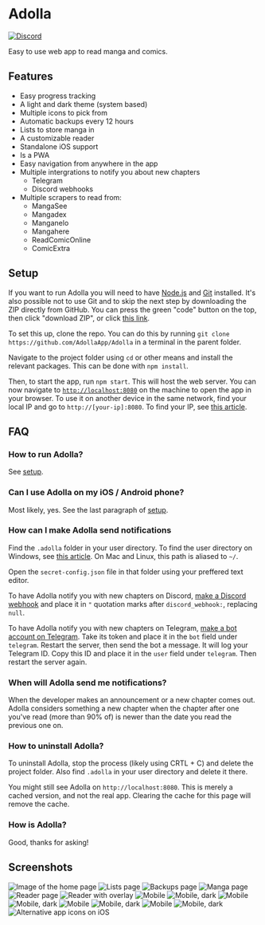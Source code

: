 # Adolla

[![Discord](https://img.shields.io/discord/863837898503880724.svg?label=&logo=discord&logoColor=ffffff&color=7389D8&labelColor=6A7EC2)](https://discord.gg/NPr9n3XWGA)


Easy to use web app to read manga and comics.

## Features

- Easy progress tracking
- A light and dark theme (system based)
- Multiple icons to pick from
- Automatic backups every 12 hours
- Lists to store manga in
- A customizable reader
- Standalone iOS support
- Is a PWA
- Easy navigation from anywhere in the app
- Multiple intergrations to notify you about new chapters
  - Telegram
  - Discord webhooks
- Multiple scrapers to read from:
  - MangaSee
  - Mangadex
  - Manganelo
  - Mangahere
  - ReadComicOnline
  - ComicExtra

## Setup

If you want to run Adolla you will need to have [Node.js](https://nodejs.org/en/) and [Git](https://git-scm.com/) installed. It's also possible not to use Git and to skip the next step by downloading the ZIP directly from GitHub. You can press the green "code" button on the top, then click "download ZIP", or click [this link](https://github.com/AdollaApp/Adolla/archive/refs/heads/master.zip).

To set this up, clone the repo. You can do this by running `git clone https://github.com/AdollaApp/Adolla` in a terminal in the parent folder.

Navigate to the project folder using `cd` or other means and install the relevant packages. This can be done with `npm install`.

Then, to start the app, run `npm start`. This will host the web server. You can now navigate to [`http://localhost:8080`](http://localhost:8080) on the machine to open the app in your browser. To use it on another device in the same network, find your local IP and go to `http://[your-ip]:8080`. To find your IP, see [this article](https://lifehacker.com/how-to-find-your-local-and-external-ip-address-5833108). 

## FAQ

### **How to run Adolla?**

See [setup](#setup).

### **Can I use Adolla on my iOS / Android phone?**

Most likely, yes. See the last paragraph of [setup](#setup).

### **How can I make Adolla send notifications**

Find the `.adolla` folder in your user directory. To find the user directory on Windows, see [this article](https://www.computerhope.com/issues/ch000109.htm). On Mac and Linux, this path is aliased to `~/`.

Open the `secret-config.json` file in that folder using your preffered text editor. 

To have Adolla notify you with new chapters on Discord, [make a Discord webhook](https://help.dashe.io/en/articles/2521940-how-to-create-a-discord-webhook-url) and place it in `"` quotation marks after `discord_webhook:`, replacing `null`.

To have Adolla notify you with new chapters on Telegram, [make a bot account on Telegram](https://sendpulse.com/knowledge-base/chatbot/create-telegram-chatbot). Take its token and place it in the `bot` field under `telegram`. Restart the server, then send the bot a message. It will log your Telegram ID. Copy this ID and place it in the `user` field under `telegram`. Then restart the server again.

### **When will Adolla send me notifications?**

When the developer makes an announcement or a new chapter comes out. Adolla considers something a new chapter when the chapter after one you've read (more than 90% of) is newer than the date you read the previous one on.

### **How to uninstall Adolla?**

To uninstall Adolla, stop the process (likely using CRTL + C) and delete the project folder. Also find `.adolla` in your user directory and delete it there.

You might still see Adolla on `http://localhost:8080`. This is merely a cached version, and not the real app. Clearing the cache for this page will remove the cache.
### **How is Adolla?**

Good, thanks for asking!

## Screenshots

![Image of the home page](https://raw.githubusercontent.com/JipFr/jipfr/master/screenshots/adolla/0.png)
![Lists page](https://raw.githubusercontent.com/JipFr/jipfr/master/screenshots/adolla/1.png)
![Backups page](https://raw.githubusercontent.com/JipFr/jipfr/master/screenshots/adolla/2.png)
![Manga page](https://raw.githubusercontent.com/JipFr/jipfr/master/screenshots/adolla/3.png)
![Reader page](https://raw.githubusercontent.com/JipFr/jipfr/master/screenshots/adolla/4.png)
![Reader with overlay](https://raw.githubusercontent.com/JipFr/jipfr/master/screenshots/adolla/5.png)
![Mobile](https://raw.githubusercontent.com/JipFr/jipfr/master/screenshots/adolla/mobile_0_light.png)
![Mobile, dark](https://raw.githubusercontent.com/JipFr/jipfr/master/screenshots/adolla/mobile_0_dark.png)
![Mobile](https://raw.githubusercontent.com/JipFr/jipfr/master/screenshots/adolla/mobile_1_light.png)
![Mobile, dark](https://raw.githubusercontent.com/JipFr/jipfr/master/screenshots/adolla/mobile_1_dark.png)
![Mobile](https://raw.githubusercontent.com/JipFr/jipfr/master/screenshots/adolla/mobile_2_light.png)
![Mobile, dark](https://raw.githubusercontent.com/JipFr/jipfr/master/screenshots/adolla/mobile_2_dark.png)
![Mobile](https://raw.githubusercontent.com/JipFr/jipfr/master/screenshots/adolla/mobile_3_light.png)
![Mobile, dark](https://raw.githubusercontent.com/JipFr/jipfr/master/screenshots/adolla/mobile_3_dark.png)
![Alternative app icons on iOS](https://raw.githubusercontent.com/JipFr/jipfr/master/screenshots/adolla/icons.jpg)
